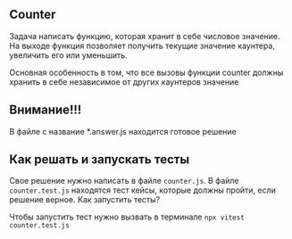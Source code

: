 ## Counter

Задача написать функцию, которая хранит в себе числовое значение. На выходе функция позволяет получить текущие значение каунтера, увеличить его или уменьшить. 

Основная особенность в том, что все вызовы функции counter должны хранить в себе независимое от других каунтеров значение

## Внимание!!!

В файле с название *.answer.js находится готовое решение

## Как решать и запускать тесты

Свое решение нужно написать в файле `counter.js`.
В файле `counter.test.js` находятся тест кейсы, которые должны пройти, если решение верное.
Как запустить тесты?

Чтобы запустить тест нужно вызвать в терминале
`npx vitest counter.test.js`
